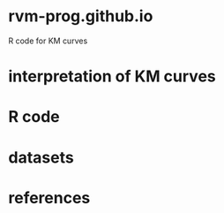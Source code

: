# rvm-prog.github.io
R code for KM curves
# interpretation of KM curves
# R code
# datasets
# references

